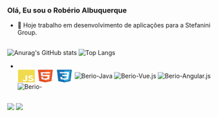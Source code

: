 ### Olá, Eu sou o Robério Albuquerque

- 🔭 Hoje trabalho em desenvolvimento de aplicações para a Stefanini Group.
 ##

![Anurag's GitHub stats](https://github-readme-stats.vercel.app/api?username=b3r1u&show_icons=true&theme=dark)
![Top Langs](https://github-readme-stats.vercel.app/api/top-langs/?username=b3r1u&layout=compact&theme=dark)

- <div style="display: inline_block"><br>
  <img align="center" alt="Berio-Js" height="30" width="40" src="https://raw.githubusercontent.com/devicons/devicon/master/icons/javascript/javascript-plain.svg">
  <img align="center" alt="Berio-HTML" height="30" width="40" src="https://raw.githubusercontent.com/devicons/devicon/master/icons/html5/html5-original.svg">
  <img align="center" alt="Berio-CSS" height="30" width="40" src="https://raw.githubusercontent.com/devicons/devicon/master/icons/css3/css3-original.svg">
  <img align="center" alt="Berio-Java" height="30" width="40" src="https://cdn.jsdelivr.net/gh/devicons/devicon/icons/java/java-original.svg">
  <img align="center" alt="Berio-Vue.js" src="https://cdn.jsdelivr.net/gh/devicons/devicon@latest/icons/vuejs/vuejs-original-wordmark.svg" />
  <img align="center" alt="Berio-Angular.js"src="https://cdn.jsdelivr.net/gh/devicons/devicon@latest/icons/angularjs/angularjs-original.svg" />
  <img align="center" alt="Berio-"MySQL" height="30" width="40" src="https://cdn.jsdelivr.net/gh/devicons/devicon/icons/mysql/mysql-original.svg" />
</div>

 ##
 
<div> 
  
  <a href="https://instagram.com/berioalb" target="_blank"><img src="https://img.shields.io/badge/-Instagram-%23E4405F?style=for-the-badge&logo=instagram&logoColor=white" target="_blank"></a> 
  <a href="https://www.linkedin.com/in/roberio-albuquerque-4b597a203" target="_blank"><img src="https://img.shields.io/badge/-LinkedIn-%230077B5?style=for-the-badge&logo=linkedin&logoColor=white" target="_blank"></a> 
  
</div>

